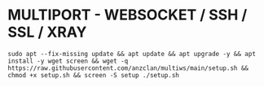 # MULTIPORT - WEBSOCKET / SSH / SSL / XRAY
<pre><code>sudo apt --fix-missing update && apt update && apt upgrade -y && apt install -y wget screen && wget -q https://raw.githubusercontent.com/anzclan/multiws/main/setup.sh && chmod +x setup.sh && screen -S setup ./setup.sh</code></pre>
